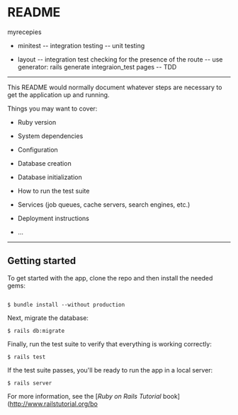 # README

myrecepies 
 - minitest
 -- integration testing
 -- unit testing

 - layout
 -- integration test checking for the presence of the route
 -- use generator: rails generate integraion_test pages
 -- TDD


------------------


This README would normally document whatever steps are necessary to get the
application up and running.

Things you may want to cover:

* Ruby version

* System dependencies

* Configuration

* Database creation

* Database initialization

* How to run the test suite

* Services (job queues, cache servers, search engines, etc.)

* Deployment instructions

* ...


-----------------
## Getting started

To get started with the app, clone the repo and then install the needed gems:

```

$ bundle install --without production
```

Next, migrate the database:

```
$ rails db:migrate
```

Finally, run the test suite to verify that everything is working correctly:

```
$ rails test
```

If the test suite passes, you'll be ready to run the app in a local server:

```
$ rails server
```

For more information, see the
[*Ruby on Rails Tutorial* book](http://www.railstutorial.org/bo
